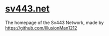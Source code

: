 # [sv443.net](https://sv443.net/)
The homepage of the Sv443 Network, made by https://github.com/IllusionMan1212
